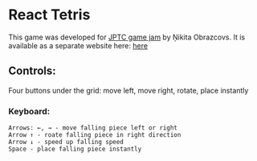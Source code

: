 # React Tetris

This game was developed for [JPTC game jam](https://itch.io/jam/jptc-izaicinajums-spelu-izstrade) by Ņikita Obrazcovs. It is available as a separate website here: [here](https://do0dle-tetris.vercel.app/)

## Controls:

Four buttons under the grid: move left, move right, rotate, place instantly
### Keyboard:

    Arrows: ←, → - move falling piece left or right
    Arrow ↑ - roate falling piece in right direction
    Arrow ↓ - speed up falling speed
    Space - place falling piece instantly 
